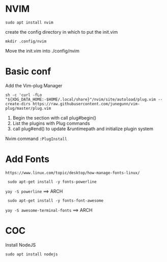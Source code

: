 # NVIM

`sudo apt install nvim`

create the config directory in which to put the init.vim

`mkdir .config/nvim`

Move the init.vim into ./config/nvim
 # Basic conf
Add the Vim-plug Manager

`sh -c 'curl -fLo "${XDG_DATA_HOME:-$HOME/.local/share}"/nvim/site/autoload/plug.vim --create-dirs https://raw.githubusercontent.com/junegunn/vim-plug/master/plug.vim`
1) Begin the section with call plug#begin()
2) List the plugins with Plug commands
3) call plug#end() to update &runtimepath and initialize plugin system 

Nvim command `:PlugInstall` 

 # Add Fonts
 `https://www.linux.com/topic/desktop/how-manage-fonts-linux/`
 
 ` sudo apt-get install -y fonts-powerline`
 
 `yay -S powerline` ==> ARCH
 
 ` sudo apt-get install -y fonts-font-awesome`
 
 `yay -S awesome-terminal-fonts` ==> ARCH
 
 # COC
 Install NodeJS <br> 
 
 `sudo apt install nodejs` <br>
